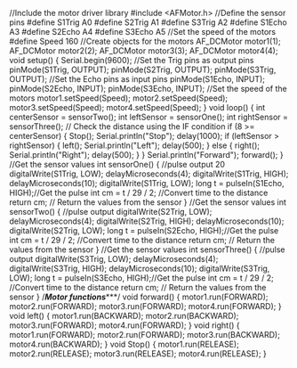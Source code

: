 //Include the motor driver library
#include <AFMotor.h>
//Define the sensor pins
#define S1Trig A0
#define S2Trig A1
#define S3Trig A2
#define S1Echo A3
#define S2Echo A4
#define S3Echo A5
//Set the speed of the motors
#define Speed 160
//Create objects for the motors
AF_DCMotor motor1(1);
AF_DCMotor motor2(2);
AF_DCMotor motor3(3);
AF_DCMotor motor4(4);
void setup() {
Serial.begin(9600);
//Set the Trig pins as output pins
pinMode(S1Trig, OUTPUT);
pinMode(S2Trig, OUTPUT);
pinMode(S3Trig, OUTPUT);
//Set the Echo pins as input pins
pinMode(S1Echo, INPUT);
pinMode(S2Echo, INPUT);
pinMode(S3Echo, INPUT);
//Set the speed of the motors
motor1.setSpeed(Speed);
motor2.setSpeed(Speed);
motor3.setSpeed(Speed);
motor4.setSpeed(Speed);
}
void loop() {
int centerSensor = sensorTwo();
int leftSensor = sensorOne();
int rightSensor = sensorThree();
// Check the distance using the IF condition
if (8 >= centerSensor) {
Stop();
Serial.println("Stop");
delay(1000);
if (leftSensor > rightSensor) {
left();
Serial.println("Left");
delay(500);
} else {
right();
Serial.println("Right");
delay(500);
}
}
Serial.println("Forward");
forward();
}
//Get the sensor values
int sensorOne() {
//pulse output
20
digitalWrite(S1Trig, LOW);
delayMicroseconds(4);
digitalWrite(S1Trig, HIGH);
delayMicroseconds(10);
digitalWrite(S1Trig, LOW);
long t = pulseIn(S1Echo, HIGH);//Get the pulse
int cm = t / 29 / 2; //Convert time to the distance
return cm; // Return the values from the sensor
}
//Get the sensor values
int sensorTwo() {
//pulse output
digitalWrite(S2Trig, LOW);
delayMicroseconds(4);
digitalWrite(S2Trig, HIGH);
delayMicroseconds(10);
digitalWrite(S2Trig, LOW);
long t = pulseIn(S2Echo, HIGH);//Get the pulse
int cm = t / 29 / 2; //Convert time to the distance
return cm; // Return the values from the sensor
}
//Get the sensor values
int sensorThree() {
//pulse output
digitalWrite(S3Trig, LOW);
delayMicroseconds(4);
digitalWrite(S3Trig, HIGH);
delayMicroseconds(10);
digitalWrite(S3Trig, LOW);
long t = pulseIn(S3Echo, HIGH);//Get the pulse
int cm = t / 29 / 2; //Convert time to the distance
return cm; // Return the values from the sensor
}
/*******************Motor functions**********************/
void forward() {
motor1.run(FORWARD);
motor2.run(FORWARD);
motor3.run(FORWARD);
motor4.run(FORWARD);
}
void left() {
motor1.run(BACKWARD);
motor2.run(BACKWARD);
motor3.run(FORWARD);
motor4.run(FORWARD);
}
void right() {
motor1.run(FORWARD);
motor2.run(FORWARD);
motor3.run(BACKWARD);
motor4.run(BACKWARD);
}
void Stop() {
motor1.run(RELEASE);
motor2.run(RELEASE);
motor3.run(RELEASE);
motor4.run(RELEASE);
}

